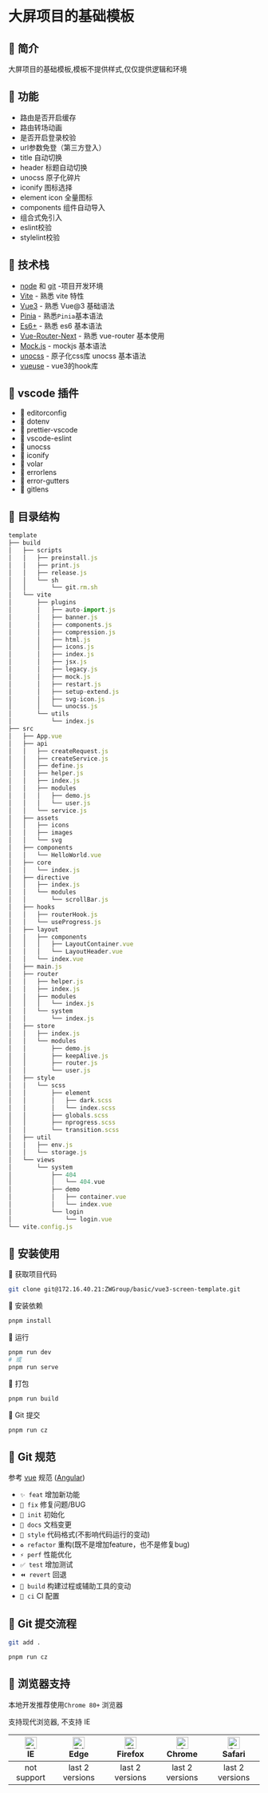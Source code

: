 # 大屏项目的基础模板

## 🍔 简介

大屏项目的基础模板,模板不提供样式,仅仅提供逻辑和环境
## 🍕 功能
- 路由是否开启缓存
- 路由转场动画
- 是否开启登录校验
- url参数免登（第三方登入）
- title 自动切换
- header 标题自动切换
- unocss 原子化碎片
- iconify 图标选择
- element icon 全量图标
- components 组件自动导入
- 组合式免引入
- eslint校验
- stylelint校验

## 🍻 技术栈
- [node](http://nodejs.org/) 和 [git](https://git-scm.com/) -项目开发环境
- [Vite](https://vitejs.dev/) - 熟悉 vite 特性
- [Vue3](https://v3.vuejs.org/) - 熟悉 Vue@3 基础语法
- [Pinia](https://pinia.vuejs.org/introduction.html#why-should-i-use-pinia) - 熟悉`Pinia`基本语法
- [Es6+](http://es6.ruanyifeng.com/) - 熟悉 es6 基本语法
- [Vue-Router-Next](https://next.router.vuejs.org/) - 熟悉 vue-router 基本使用
- [Mock.js](https://github.com/nuysoft/Mock) - mockjs 基本语法
- [unocss](https://github.com/nuysoft/Mock) - 原子化css库 unocss 基本语法
- [vueuse](https://vueuse.org/) - vue3的hook库
  
## 🍺 vscode 插件
- 🍭 editorconfig
- 🍬 dotenv
- 🍿 prettier-vscode
- 🍪 vscode-eslint
- 🍺 unocss
- 🍦 iconify
- 🍰 volar
- 🎂 errorlens
- 🍧 error-gutters
- 🍼 gitlens
## 🍩 目录结构
```javascript
template
├── build
│   ├── scripts
│   │   ├── preinstall.js
│   │   ├── print.js
│   │   ├── release.js
│   │   └── sh
│   │       └── git.rm.sh
│   └── vite
│       ├── plugins
│       │   ├── auto-import.js
│       │   ├── banner.js
│       │   ├── components.js
│       │   ├── compression.js
│       │   ├── html.js
│       │   ├── icons.js
│       │   ├── index.js
│       │   ├── jsx.js
│       │   ├── legacy.js
│       │   ├── mock.js
│       │   ├── restart.js
│       │   ├── setup-extend.js
│       │   ├── svg-icon.js
│       │   └── unocss.js
│       └── utils
│           └── index.js
├── src
│   ├── App.vue
│   ├── api
│   │   ├── createRequest.js
│   │   ├── createService.js
│   │   ├── define.js
│   │   ├── helper.js
│   │   ├── index.js
│   │   ├── modules
│   │   │   ├── demo.js
│   │   │   └── user.js
│   │   └── service.js
│   ├── assets
│   │   ├── icons
│   │   ├── images
│   │   └── svg
│   ├── components
│   │   └── HelloWorld.vue
│   ├── core
│   │   └── index.js
│   ├── directive
│   │   ├── index.js
│   │   └── modules
│   │       └── scrollBar.js
│   ├── hooks
│   │   ├── routerHook.js
│   │   └── useProgress.js
│   ├── layout
│   │   ├── components
│   │   │   ├── LayoutContainer.vue
│   │   │   └── LayoutHeader.vue
│   │   └── index.vue
│   ├── main.js
│   ├── router
│   │   ├── helper.js
│   │   ├── index.js
│   │   ├── modules
│   │   │   └── index.js
│   │   └── system
│   │       └── index.js
│   ├── store
│   │   ├── index.js
│   │   └── modules
│   │       ├── demo.js
│   │       ├── keepAlive.js
│   │       ├── router.js
│   │       └── user.js
│   ├── style
│   │   └── scss
│   │       ├── element
│   │       │   ├── dark.scss
│   │       │   └── index.scss
│   │       ├── globals.scss
│   │       ├── nprogress.scss
│   │       └── transition.scss
│   ├── util
│   │   ├── env.js
│   │   └── storage.js
│   └── views
│       └── system
│           ├── 404
│           │   └── 404.vue
│           ├── demo
│           │   ├── container.vue
│           │   └── index.vue
│           └── login
│               └── login.vue
└── vite.config.js
```
## 🍭 安装使用

🍙 获取项目代码

```bash
git clone git@172.16.40.21:ZWGroup/basic/vue3-screen-template.git
```

🌈 安装依赖

```bash
pnpm install
```

🐥 运行

```bash
pnpm run dev
# 或
pnpm run serve
```

🍁 打包

```bash
pnpm run build
```

🍄 Git 提交

```bash
pnpm run cz
```

## 🍣 Git 规范

参考 [vue](https://github.com/vuejs/vue/blob/dev/.github/COMMIT_CONVENTION.md) 规范 ([Angular](https://github.com/conventional-changelog/conventional-changelog/tree/master/packages/conventional-changelog-angular))

  - `✨ feat` 增加新功能
  - `🐛 fix` 修复问题/BUG
  - `🎉 init` 初始化
  - `📝 docs` 文档变更
  - `💄 style` 代码格式(不影响代码运行的变动)
  - `♻️ refactor` 重构(既不是增加feature，也不是修复bug)
  - `⚡️ perf` 性能优化
  - `✅ test` 增加测试
  - `⏪️ revert` 回退
  - `🚀‍ build` 构建过程或辅助工具的变动
  - `👷 ci` CI 配置


## 🌯 Git 提交流程
```bash
git add .

pnpm run cz
```

## 🍩 浏览器支持

本地开发推荐使用`Chrome 80+` 浏览器

支持现代浏览器, 不支持 IE

| [<img src="https://raw.githubusercontent.com/alrra/browser-logos/master/src/edge/edge_48x48.png" alt=" Edge" width="24px" height="24px" />](http://godban.github.io/browsers-support-badges/)</br>IE | [<img src="https://raw.githubusercontent.com/alrra/browser-logos/master/src/edge/edge_48x48.png" alt=" Edge" width="24px" height="24px" />](http://godban.github.io/browsers-support-badges/)</br>Edge | [<img src="https://raw.githubusercontent.com/alrra/browser-logos/master/src/firefox/firefox_48x48.png" alt="Firefox" width="24px" height="24px" />](http://godban.github.io/browsers-support-badges/)</br>Firefox | [<img src="https://raw.githubusercontent.com/alrra/browser-logos/master/src/chrome/chrome_48x48.png" alt="Chrome" width="24px" height="24px" />](http://godban.github.io/browsers-support-badges/)</br>Chrome | [<img src="https://raw.githubusercontent.com/alrra/browser-logos/master/src/safari/safari_48x48.png" alt="Safari" width="24px" height="24px" />](http://godban.github.io/browsers-support-badges/)</br>Safari |
| :-: | :-: | :-: | :-: | :-: |
| not support | last 2 versions | last 2 versions | last 2 versions | last 2 versions |
